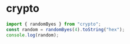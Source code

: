 # crypto

```js
import { randomByes } from "crypto";
const random = randomByes(4).toString("hex");
console.log(random);
```
